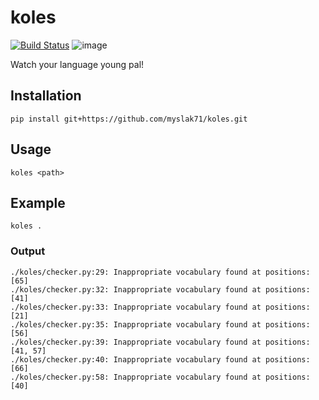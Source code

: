 # koles

[![Build Status](https://travis-ci.com/myslak71/koles.svg?token=s1Zd7YYn4fqxstysFsVc&branch=master)](https://travis-ci.com/myslak71/koles)
![image](https://img.shields.io/badge/python-3.7-blue.svg)

Watch your language young pal!

## Installation
```
pip install git+https://github.com/myslak71/koles.git
```

## Usage
```
koles <path>
```

## Example
```
koles .
```

### Output

```
./koles/checker.py:29: Inappropriate vocabulary found at positions: [65]
./koles/checker.py:32: Inappropriate vocabulary found at positions: [41]
./koles/checker.py:33: Inappropriate vocabulary found at positions: [21]
./koles/checker.py:35: Inappropriate vocabulary found at positions: [56]
./koles/checker.py:39: Inappropriate vocabulary found at positions: [41, 57]
./koles/checker.py:40: Inappropriate vocabulary found at positions: [66]
./koles/checker.py:58: Inappropriate vocabulary found at positions: [40]
```
